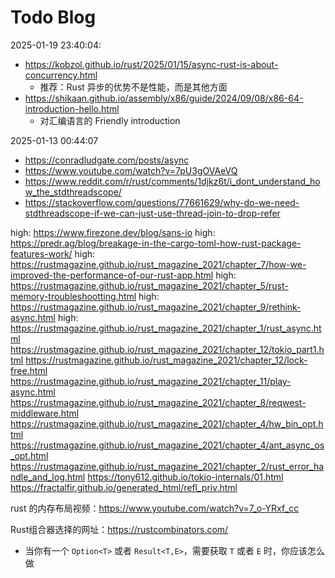 # Todo Blog
2025-01-19 23:40:04:
- https://kobzol.github.io/rust/2025/01/15/async-rust-is-about-concurrency.html
  - 推荐：Rust 异步的优势不是性能，而是其他方面
- https://shikaan.github.io/assembly/x86/guide/2024/09/08/x86-64-introduction-hello.html
  - 对汇编语言的 Friendly introduction

2025-01-13 00:44:07 
- https://conradludgate.com/posts/async
- https://www.youtube.com/watch?v=7pU3gOVAeVQ
- https://www.reddit.com/r/rust/comments/1djkz6t/i_dont_understand_how_the_stdthreadscope/
- https://stackoverflow.com/questions/77661629/why-do-we-need-stdthreadscope-if-we-can-just-use-thread-join-to-drop-refer

high: https://www.firezone.dev/blog/sans-io
high: https://predr.ag/blog/breakage-in-the-cargo-toml-how-rust-package-features-work/
high: https://rustmagazine.github.io/rust_magazine_2021/chapter_7/how-we-improved-the-performance-of-our-rust-app.html
high: https://rustmagazine.github.io/rust_magazine_2021/chapter_5/rust-memory-troubleshootting.html
high: https://rustmagazine.github.io/rust_magazine_2021/chapter_9/rethink-async.html
high: https://rustmagazine.github.io/rust_magazine_2021/chapter_1/rust_async.html
https://rustmagazine.github.io/rust_magazine_2021/chapter_12/tokio_part1.html
https://rustmagazine.github.io/rust_magazine_2021/chapter_12/lock-free.html
https://rustmagazine.github.io/rust_magazine_2021/chapter_11/play-async.html
https://rustmagazine.github.io/rust_magazine_2021/chapter_8/reqwest-middleware.html
https://rustmagazine.github.io/rust_magazine_2021/chapter_4/hw_bin_opt.html
https://rustmagazine.github.io/rust_magazine_2021/chapter_4/ant_async_os_opt.html
https://rustmagazine.github.io/rust_magazine_2021/chapter_2/rust_error_handle_and_log.html
https://tony612.github.io/tokio-internals/01.html
https://fractalfir.github.io/generated_html/refl_priv.html

rust 的内存布局视频：https://www.youtube.com/watch?v=7_o-YRxf_cc

Rust组合器选择的网址：https://rustcombinators.com/
- 当你有一个 `Option<T>` 或者 `Result<T,E>`，需要获取 `T` 或者 `E` 时，你应该怎么做
